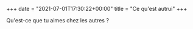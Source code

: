 +++
date = "2021-07-01T17:30:22+00:00"
title = "Ce qu'est autrui"
+++

Qu'est-ce que tu aimes chez les autres ?
